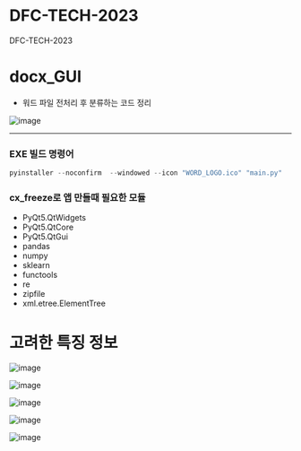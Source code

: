 # DFC-TECH-2023
DFC-TECH-2023

# docx_GUI

- 워드 파일 전처리 후 분류하는 코드 정리

![image](https://github.com/joseoyeon/DFC-TECH-2023/assets/46625602/babde063-5dc9-49a7-9571-d14297f4d2f7)

---

### EXE 빌드 명령어 

```python
pyinstaller --noconfirm  --windowed --icon "WORD_LOGO.ico" "main.py"
```

### cx_freeze로 앱 만들때 필요한 모듈
- PyQt5.QtWidgets
- PyQt5.QtCore
- PyQt5.QtGui
- pandas
- numpy
- sklearn
- functools
- re
- zipfile
- xml.etree.ElementTree


# 고려한 특징 정보 

![image](https://user-images.githubusercontent.com/46625602/230552907-c8c020a0-9f82-47ae-af96-019b001397c4.png)

![image](https://user-images.githubusercontent.com/46625602/230552950-4f2c88ac-f91c-4562-86d8-089317ea98c9.png)

![image](https://user-images.githubusercontent.com/46625602/230552969-547c1142-0958-4160-8708-e0de8c93bcce.png)

![image](https://user-images.githubusercontent.com/46625602/230552986-d2003da3-5338-4a5c-8d5d-3710edbb8e65.png)

![image](https://user-images.githubusercontent.com/46625602/230553018-9788a06b-e519-4571-bcb9-0bc0f2eadc6a.png)
